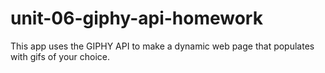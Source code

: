 # unit-06-giphy-api-homework
This app uses the GIPHY API to make a dynamic web page that populates with gifs of your choice. 

